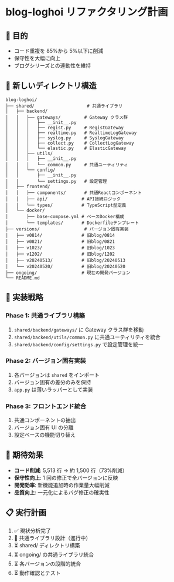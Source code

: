 # blog-loghoi リファクタリング計画

## 🎯 目的

- コード重複を 85%から 5%以下に削減
- 保守性を大幅に向上
- ブログシリーズとの連動性を維持

## 📁 新しいディレクトリ構造

```
blog-loghoi/
├── shared/                    # 共通ライブラリ
│   ├── backend/
│   │   ├── gateways/         # Gateway クラス群
│   │   │   ├── __init__.py
│   │   │   ├── regist.py     # RegistGateway
│   │   │   ├── realtime.py   # RealtimeLogGateway
│   │   │   ├── syslog.py     # SyslogGateway
│   │   │   ├── collect.py    # CollectLogGateway
│   │   │   └── elastic.py    # ElasticGateway
│   │   ├── utils/
│   │   │   ├── __init__.py
│   │   │   └── common.py     # 共通ユーティリティ
│   │   └── config/
│   │       ├── __init__.py
│   │       └── settings.py   # 設定管理
│   ├── frontend/
│   │   ├── components/       # 共通Reactコンポーネント
│   │   ├── api/             # API接続ロジック
│   │   └── types/           # TypeScript型定義
│   └── docker/
│       ├── base-compose.yml # ベースDocker構成
│       └── templates/       # Dockerfileテンプレート
├── versions/                 # バージョン固有実装
│   ├── v0814/               # 旧blog/0814
│   ├── v0821/               # 旧blog/0821
│   ├── v1023/               # 旧blog/1023
│   ├── v1202/               # 旧blog/1202
│   ├── v20240513/           # 旧blog/20240513
│   └── v20240520/           # 旧blog/20240520
├── ongoing/                 # 現在の開発バージョン
└── README.md
```

## 🔧 実装戦略

### Phase 1: 共通ライブラリ構築

1. `shared/backend/gateways/` に Gateway クラス群を移動
2. `shared/backend/utils/common.py` に共通ユーティリティを統合
3. `shared/backend/config/settings.py` で設定管理を統一

### Phase 2: バージョン固有実装

1. 各バージョンは `shared` をインポート
2. バージョン固有の差分のみを保持
3. `app.py` は薄いラッパーとして実装

### Phase 3: フロントエンド統合

1. 共通コンポーネントの抽出
2. バージョン固有 UI の分離
3. 設定ベースの機能切り替え

## 🎯 期待効果

- **コード削減**: 5,513 行 → 約 1,500 行（73%削減）
- **保守性向上**: 1 回の修正で全バージョンに反映
- **開発効率**: 新機能追加時の作業量大幅削減
- **品質向上**: 一元化によるバグ修正の確実性

## 📋 実行計画

1. ✅ 現状分析完了
2. 🔄 共通ライブラリ設計（進行中）
3. ⏳ shared/ ディレクトリ構築
4. ⏳ ongoing/ の共通ライブラリ統合
5. ⏳ 各バージョンの段階的統合
6. ⏳ 動作確認とテスト
